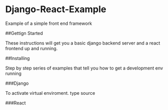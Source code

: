 # Django-React-Example

Example of a simple front end framework

##Gettign Started

These instructions will get you a basic django backend server and a react frontend up and running.

##Installing 

Step by step series of examples that tell you how to get a development env running

###Django

To activate virtual enviroment.
type source

###React

